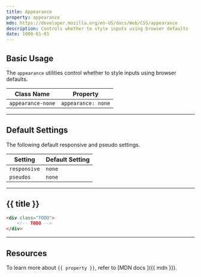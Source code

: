 ```yaml
---
title: Appearance
property: appearance
mdn: https://developer.mozilla.org/en-US/docs/Web/CSS/appearance
description: Controls whether to style inputs using browser defaults
date: 1000-01-01
---
```


## Basic Usage

The `appearance` utilities control whether to style inputs using browser defaults.

| Class Name        | Property           |
| ----------------- | ------------------ |
| `appearance-none` | `appearance: none` |

---

## Default Settings

The following default responsive and pseudo settings.

| Setting      | Default Setting |
| ------------ | --------------- |
| `responsive` | `none`          |
| `pseudos`    | `none`          |

---

## {{ title }}

<div class="bg-silver-200 p-20 h-256 radius-md flex flex-wrap align-content-center">
  <!-- ... -->
</div>

```html
<div class="TODO">
	<!-- TODO -->
</div>
```

---

## Resources

To learn more about `{{ property }}`, refer to [MDN docs <i class="far fa-external-link ml-6"></i>]({{ mdn }}).
